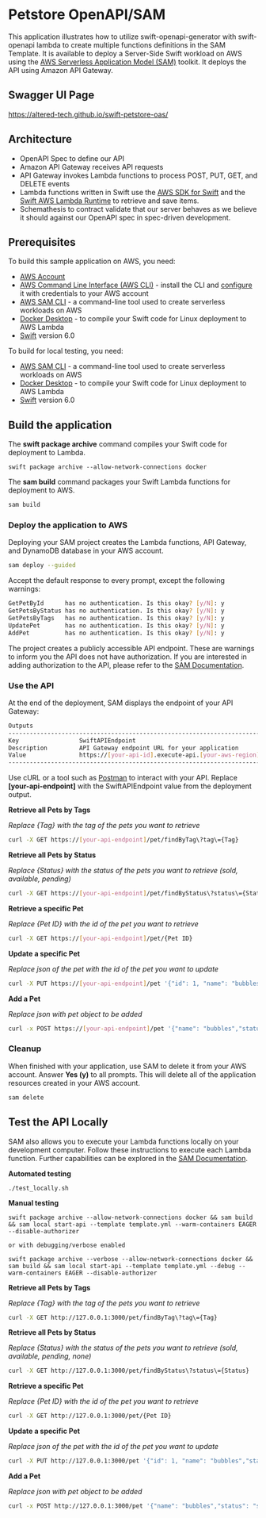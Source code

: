 # Petstore OpenAPI/SAM

This application illustrates how to utilize swift-openapi-generator with swift-openapi lambda to create multiple functions definitions in the SAM Template. It is available to deploy a Server-Side Swift workload on AWS using the [AWS Serverless Application Model (SAM)](https://aws.amazon.com/serverless/sam/) toolkit. It deploys the API using Amazon API Gateway. 

## Swagger UI Page

https://altered-tech.github.io/swift-petstore-oas/

## Architecture

- OpenAPI Spec to define our API
- Amazon API Gateway receives API requests
- API Gateway invokes Lambda functions to process POST, PUT, GET, and DELETE events
- Lambda functions written in Swift use the [AWS SDK for Swift](https://aws.amazon.com/sdk-for-swift/) and the [Swift AWS Lambda Runtime](https://github.com/swift-server/swift-aws-lambda-runtime) to retrieve and save items.
- Schemathesis to contract validate that our server behaves as we believe it should against our OpenAPI spec in spec-driven development.

## Prerequisites

To build this sample application on AWS, you need:

- [AWS Account](https://console.aws.amazon.com/)
- [AWS Command Line Interface (AWS CLI)](https://docs.aws.amazon.com/cli/latest/userguide/cli-chap-getting-started.html) - install the CLI and [configure](https://docs.aws.amazon.com/cli/latest/userguide/cli-configure-quickstart.html) it with credentials to your AWS account
- [AWS SAM CLI](https://docs.aws.amazon.com/serverless-application-model/latest/developerguide/install-sam-cli.html) - a command-line tool used to create serverless workloads on AWS
- [Docker Desktop](https://www.docker.com/products/docker-desktop/) - to compile your Swift code for Linux deployment to AWS Lambda
- [Swift](https://www.swift.org/getting-started/) version 6.0

To build for local testing, you need:

- [AWS SAM CLI](https://docs.aws.amazon.com/serverless-application-model/latest/developerguide/install-sam-cli.html) - a command-line tool used to create serverless workloads on AWS
- [Docker Desktop](https://www.docker.com/products/docker-desktop/) - to compile your Swift code for Linux deployment to AWS Lambda
- [Swift](https://www.swift.org/getting-started/) version 6.0

## Build the application

The **swift package archive** command compiles your Swift code for deployment to Lambda.

```
swift package archive --allow-network-connections docker
```

The **sam build** command packages your Swift Lambda functions for deployment to AWS.

```bash
sam build
```

### Deploy the application to AWS

Deploying your SAM project creates the Lambda functions, API Gateway, and DynamoDB database in your AWS account.

```bash
sam deploy --guided
```

Accept the default response to every prompt, except the following warnings:

```bash
GetPetById      has no authentication. Is this okay? [y/N]: y
GetPetsByStatus has no authentication. Is this okay? [y/N]: y
GetPetsByTags   has no authentication. Is this okay? [y/N]: y
UpdatePet       has no authentication. Is this okay? [y/N]: y
AddPet          has no authentication. Is this okay? [y/N]: y
```

The project creates a publicly accessible API endpoint. These are warnings to inform you the API does not have authorization. If you are interested in adding authorization to the API, please refer to the [SAM Documentation](https://docs.aws.amazon.com/serverless-application-model/latest/developerguide/sam-resource-httpapi.html).

### Use the API

At the end of the deployment, SAM displays the endpoint of your API Gateway:

```bash
Outputs
----------------------------------------------------------------------------------------
Key                 SwiftAPIEndpoint
Description         API Gateway endpoint URL for your application
Value               https://[your-api-id].execute-api.[your-aws-region].amazonaws.com
----------------------------------------------------------------------------------------
```

Use cURL or a tool such as [Postman](https://www.postman.com/) to interact with your API. Replace **[your-api-endpoint]** with the SwiftAPIEndpoint value from the deployment output.

**Retrieve all Pets by Tags**

_Replace {Tag} with the tag of the pets you want to retrieve_ 

```bash
curl -X GET https://[your-api-endpoint]/pet/findByTag\?tag\={Tag}
```

**Retrieve all Pets by Status**

_Replace {Status} with the status of the pets you want to retrieve (sold, available, pending)_ 

```bash
curl -X GET https://[your-api-endpoint]/pet/findByStatus\?status\={Status}
```

**Retrieve a specific Pet**

_Replace {Pet ID} with the id of the pet you want to retrieve_

```bash
curl -X GET https://[your-api-endpoint]/pet/{Pet ID}
```

**Update a specific Pet**

_Replace json of the pet with the id of the pet you want to update_

```bash
curl -X PUT https://[your-api-endpoint]/pet '{"id": 1, "name": "bubbles","status": "sold","photoUrls": ["example.com"]}' --header "Content-Type: application/json"
```

**Add a Pet**

_Replace json with pet object to be added_

```bash
curl -x POST https://[your-api-endpoint]/pet '{"name": "bubbles","status": "sold","photoUrls": ["example.com"]}' --header "Content-Type: application/json"
```
### Cleanup

When finished with your application, use SAM to delete it from your AWS account. Answer **Yes (y)** to all prompts. This will delete all of the application resources created in your AWS account.

```bash
sam delete
```

## Test the API Locally

SAM also allows you to execute your Lambda functions locally on your development computer. Follow these instructions to execute each Lambda function. Further capabilities can be explored in the [SAM Documentation](https://docs.aws.amazon.com/serverless-application-model/latest/developerguide/serverless-sam-cli-using-invoke.html).

**Automated testing**

```
./test_locally.sh
```

**Manual testing**
```
swift package archive --allow-network-connections docker && sam build && sam local start-api --template template.yml --warm-containers EAGER --disable-authorizer

or with debugging/verbose enabled

swift package archive --verbose --allow-network-connections docker && sam build && sam local start-api --template template.yml --debug --warm-containers EAGER --disable-authorizer
```

**Retrieve all Pets by Tags**

_Replace {Tag} with the tag of the pets you want to retrieve_ 

```bash
curl -X GET http://127.0.0.1:3000/pet/findByTag\?tag\={Tag}
```

**Retrieve all Pets by Status**

_Replace {Status} with the status of the pets you want to retrieve (sold, available, pending, none)_ 

```bash
curl -X GET http://127.0.0.1:3000/pet/findByStatus\?status\={Status}
```

**Retrieve a specific Pet**

_Replace {Pet ID} with the id of the pet you want to retrieve_

```bash
curl -X GET http://127.0.0.1:3000/pet/{Pet ID}
```

**Update a specific Pet**

_Replace json of the pet with the id of the pet you want to update_

```bash
curl -X PUT http://127.0.0.1:3000/pet '{"id": 1, "name": "bubbles","status": "sold","photoUrls": ["example.com"]}' --header "Content-Type: application/json"
```

**Add a Pet**

_Replace json with pet object to be added_

```bash
curl -x POST http://127.0.0.1:3000/pet '{"name": "bubbles","status": "sold","photoUrls": ["example.com"]}' --header "Content-Type: application/json"
```
